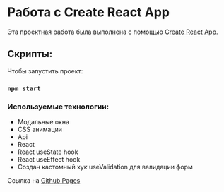 # Работа с Create React App

Эта проектная работа была выполнена с помощью [Create React App](https://github.com/facebook/create-react-app).

## Скрипты:

Чтобы запустить проект:

### `npm start`


### Используемые технологии:
- Модальные окна
- CSS анимации
- Api
- React
- React useState hook 
- React useEffect hook
- Создан кастомный хук useValidation для валидации форм

Ссылка на [Github Pages](https://nataliustinova.github.io/mesto-react/)
